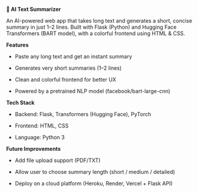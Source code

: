 **📝 AI Text Summarizer**

An AI-powered web app that takes long text and generates a short, concise summary in just 1–2 lines.
Built with Flask (Python) and Hugging Face Transformers (BART model), with a colorful frontend using HTML & CSS.

**Features**

- Paste any long text and get an instant summary

- Generates very short summaries (1–2 lines)

- Clean and colorful frontend for better UX

- Powered by a pretrained NLP model (facebook/bart-large-cnn)

**Tech Stack**

- Backend: Flask, Transformers (Hugging Face), PyTorch
 
- Frontend: HTML, CSS

- Language: Python 3

**Future Improvements**

- Add file upload support (PDF/TXT)
 
- Allow user to choose summary length (short / medium / detailed)

- Deploy on a cloud platform (Heroku, Render, Vercel + Flask API)
